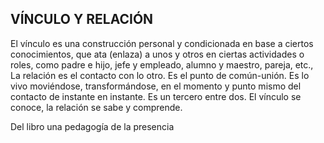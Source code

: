 ## VÍNCULO Y RELACIÓN

El vínculo es una construcción personal y condicionada en base a ciertos conocimientos, que ata (enlaza) a unos y otros en ciertas actividades o roles, como padre e hijo, jefe y empleado, alumno y maestro, pareja, etc., La relación es el contacto con lo otro. Es el punto de común-unión. Es lo vivo moviéndose, transformándose, en el momento y punto mismo del contacto de instante en instante. Es un tercero entre dos. El vínculo se conoce, la relación se sabe y comprende.

Del libro una pedagogía de la presencia